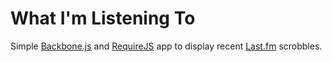# What I'm Listening To

Simple [Backbone.js](http://backbonejs.org/) and [RequireJS](http://requirejs.org/) app to display recent [Last.fm](http://www.last.fm/) scrobbles.